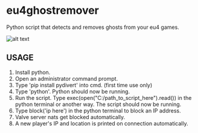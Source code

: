 # eu4ghostremover
Python script that detects and removes ghosts from your eu4 games.

![alt text](https://i.gyazo.com/ed35391a37c9ed4d688c18889eebc3c4.png)

USAGE
------
1. Install python.
2. Open an administrator command prompt.
3. Type 'pip install pydivert' into cmd. (first time use only)
4. Type 'python'. Python should now be running.
5. Run the script. Type exec(open("C:/path_to_script_here").read()) in the python terminal or another way. The script should now be running.
6. Type block('ip here') in the python terminal to block an IP address.
7. Valve server nats get blocked automatically.
8. A new player's IP and location is printed on connection automatically.

